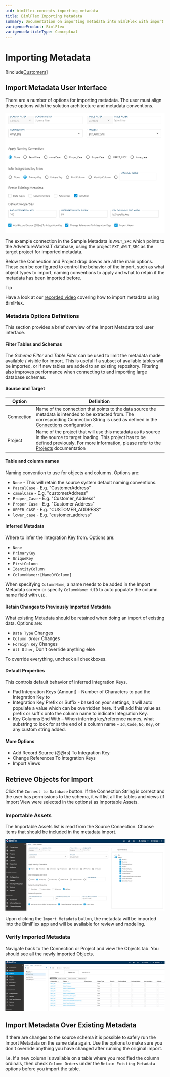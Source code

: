 ```yaml
---
uid: bimlflex-concepts-importing-metadata
title: BimlFlex Importing Metadata
summary: Documentation on importing metadata into BimlFlex with import options and default properties
varigenceProduct: BimlFlex
varigenceArticleType: Conceptual
---
```

# Importing Metadata

[!include[Customers](includes/_incl-header-metadata-import.md)]

## Import Metadata User Interface

There are a number of options for importing metadata. The user must align these options with the solution architecture and metadata conventions.

![Import Metadata Options](../static/img/bimlflex-import-metadata-options.png "Import Metadata Options")

The example connection in the Sample Metadata is `AWLT_SRC` which points to the AdventureWorksLT database, using the project `EXT_AWLT_SRC` as the target project for imported metadata.

Below the Connection and Project drop downs are all the main options. These can be configured to control the behavior of the import, such as what object types to import, naming conventions to apply and what to retain if the metadata has been imported before.

> [!TIP]
> Have a look at our [recorded video](https://www.youtube.com/watch?v=ClMJcZPdSks?rel=0&autoplay=0) covering how to import metadata using BimlFlex.

### Metadata Options Definitions

This section provides a brief overview of the Import Metadata tool user interface.

#### Filter Tables and Schemas

The *Schema Filter* and *Table Filter* can be used to limit the metadata made available / visible for import. This is useful if a subset of available tables will be imported, or if new tables are added to an existing repository. Filtering also improves performance when connecting to and importing large database schemas.

#### Source and Target

| Option | Definition |
| ----------------- | ---------- |
| Connection | Name of the connection that points to the data source the metadata is intended to be extracted from. The corresponding Connection String is used as defined in the [Connections](xref:bimlflex-connection-editor) configuration. |
| Project | Name of the project that will use this metadata as its source in the source to target loading. This project has to be defined previously. For more information, please refer to the [Projects](xref:bimlflex-project-editor) documentation |

#### Table and column names

Naming convention to use for objects and columns. Options are:

* `None` - This will retain the source system default naming conventions.
* `PascalCase` - E.g. "CustomerAddress"
* `camelCase` - E.g. "customerAddress"
* `Proper_Case` - E.g. "Customer\_Address"
* `Proper Case` - E.g. "Customer Address"
* `UPPER_CASE` - E.g. "CUSTOMER\_ADDRESS"
* `lower_case` - E.g. "customer\_address"

#### Inferred Metadata

Where to infer the Integration Key from. Options are:

* `None`
* `PrimaryKey`
* `UniqueKey`
* `FirstColumn`
* `IdentityColumn`
* `ColumnName::[NameOfColumn]`

When specifying `ColumnName`, a name needs to be added in the Import Metadata screen or specify `ColumnName::UID` to auto populate the column name field with `UID`.

#### Retain Changes to Previously Imported Metadata

What existing Metadata should be retained when doing an import of existing data. Options are:

* `Data Type` Changes
* `Column Order` Changes
* `Foreign Key` Changes
* `All Other`, Don't override anything else

To override everything, uncheck all checkboxes.

#### Default Properties

This controls default behavior of inferred Integration Keys.

* Pad Integration Keys (Amount) – Number of Characters to pad the Integration Key to
* Integration Key Prefix or Suffix - based on your settings, it will auto populate a value which can be overridden here. It will add this value as prefix or suffix onto the column name to indicate Integration Key.
* Key Columns End With – When inferring key/reference names, what substring to look for at the end of a column name - `Id`, `Code`, `No`, `Key`, or any custom string added.

#### More Options

* Add Record Source (@@rs) To Integration Key
* Change References To Integration Keys
* Import Views

## Retrieve Objects for Import

Click the `Connect to Database` button. If the Connection String is correct and the user has permissions to the schema, it will list all the tables and views (if Import View were selected in the options) as Importable Assets.

### Importable Assets

The Importable Assets list is read from the Source Connection. Choose items that should be included in the metadata import.

![Import Metadata](../static/img/bimlflex-import-metadata.png "Import Metadata")

Upon clicking the `Import Metadata` button, the metadata will be imported into the BimlFlex app and will be available for review and modeling.

### Verify Imported Metadata

Navigate back to the Connection or Project and view the Objects tab. You should see all the newly imported Objects.

![Imported Metadata Objects](../static/img/bimlflex-import-metadata-objects.png "Imported Metadata Objects")

## Import Metadata Over Existing Metadata

If there are changes to the source schema it is possible to safely run the Import Metadata on the same data again. Use the options to make sure you don't override anything you have changed after running the original import.

I.e. If a new column is available on a table where you modified the column ordinals, then check `Column Orders` under the `Retain Existing Metadata` options before you import the table.
